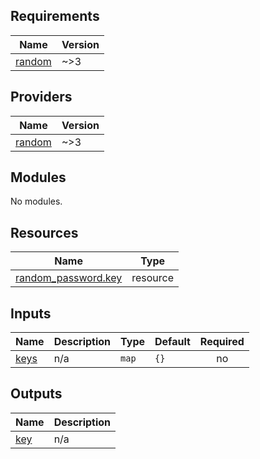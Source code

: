 ## Requirements

| Name | Version |
|------|---------|
| <a name="requirement_random"></a> [random](#requirement\_random) | ~>3 |

## Providers

| Name | Version |
|------|---------|
| <a name="provider_random"></a> [random](#provider\_random) | ~>3 |

## Modules

No modules.

## Resources

| Name | Type |
|------|------|
| [random_password.key](https://registry.terraform.io/providers/hashicorp/random/latest/docs/resources/password) | resource |

## Inputs

| Name | Description | Type | Default | Required |
|------|-------------|------|---------|:--------:|
| <a name="input_keys"></a> [keys](#input\_keys) | n/a | `map` | `{}` | no |

## Outputs

| Name | Description |
|------|-------------|
| <a name="output_key"></a> [key](#output\_key) | n/a |
